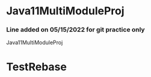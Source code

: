 # Java11MultiModuleProj

### Line added on 05/15/2022 for git practice only

Java11MultiModuleProj
# TestRebase
